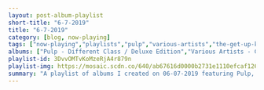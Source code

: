 ```yaml
---
layout: post-album-playlist
short-title: "6-7-2019"
title: "6-7-2019"
category: [blog, now-playing]
tags: ["now-playing","playlists","pulp","various-artists","the-get-up-kids","split-habit","matt-pond-pa,-chris-hansen","peter,-paul-and-mary","alex-g","pavement","preston-school-of-industry","pavement"]
albums: ["Pulp - Different Class / Deluxe Edition","Various Artists - Confessions of a Dangerous Mind","The Get Up Kids - Problems","split habit - Put Your Money Where Your Mouth Is","Matt Pond PA, Chris Hansen - Free Fall","Peter, Paul and Mary - A Song Will Rise","Alex G - Beach Music","Pavement - Wowee Zowee","Preston School Of Industry - Monsoon (Deluxe Edition)","Pavement - Quarantine The Past: The Best Of Pavement"]
playlist-id: 3DvvOMTvKoMzeRjA4r879n
playlist-img: https://mosaic.scdn.co/640/ab67616d0000b2731e1110efcaf1266830c94b8dab67616d0000b27332b1955183a7fbe0058735fcab67616d0000b27341c0ad3e39388ab332ffb023ab67616d0000b273f8bf4169543feedc41241150
summary: "A playlist of albums I created on 06-07-2019 featuring Pulp, Various Artists, The Get Up Kids, split habit, Matt Pond PA, Chris Hansen, Peter, Paul and Mary, Alex G, Pavement, Preston School Of Industry, and Pavement"
---
```

